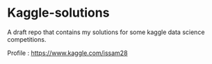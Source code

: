 # Kaggle-solutions
A draft repo that contains my solutions for some kaggle data science competitions.

Profile : https://www.kaggle.com/issam28
